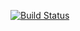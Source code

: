 [![Build Status](https://travis-ci.org/zely20/job4j_todo.svg?branch=master)](https://travis-ci.org/zely20/job4j_todo)